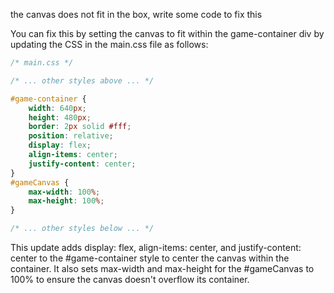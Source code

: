 the canvas does not fit in the box, write some code to fix this

You can fix this by setting the canvas to fit within the game-container div by updating the CSS in the main.css file as follows:

```css
/* main.css */

/* ... other styles above ... */

#game-container {
    width: 640px;
    height: 480px;
    border: 2px solid #fff;
    position: relative;
    display: flex;
    align-items: center;
    justify-content: center;
}
#gameCanvas {
    max-width: 100%;
    max-height: 100%;
}

/* ... other styles below ... */
```

This update adds display: flex, align-items: center, and justify-content: center to the #game-container style to center the canvas within the container. It also sets max-width and max-height for the #gameCanvas to 100% to ensure the canvas doesn't overflow its container.